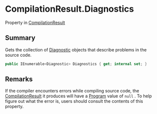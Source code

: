 # CompilationResult.Diagnostics

Property in [CompilationResult](api/csharp/yarn.compiler.compilationresult.md)

## Summary


Gets the collection of  <a href="yarn.compiler.diagnostic.md">Diagnostic</a>  objects that
describe problems in the source code.


```csharp
public IEnumerable<Diagnostic> Diagnostics { get; internal set; }
```

## Remarks


If the compiler encounters errors while compiling source code, the
<a href="yarn.compiler.compilationresult.md">CompilationResult</a>  it produces will have a  <a href="yarn.compiler.compilationresult.program.md">Program</a>  value of  <code>null</code> . To help figure out
what the error is, users should consult the contents of this
property.


